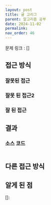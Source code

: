 ```yaml
---
layout: post
title: 귤 고리그
parent: 알고리즘 공부
date: 2024-11-02
permalink:
nav_order: 46
---
```


문제 링크 : []

## 접근 방식

### 잘못된 접근

### 잘못 된 접근2

### 잘 된 접근

## 결과

### 소스 코드

```java

```

## 다른 접근 방식

## 알게 된 점

[]:
